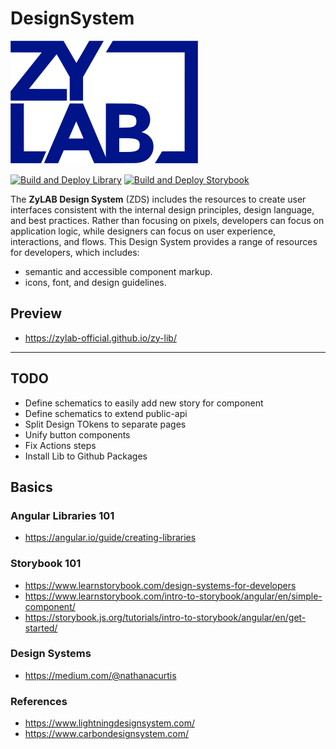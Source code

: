 # DesignSystem

![ZyLIB](./public/zylab-logo_small.svg)


[![Build and Deploy Library](https://github.com/zylab-official/zy-lib/actions/workflows/publish.yml/badge.svg)](https://github.com/zylab-official/zy-lib/actions/workflows/publish.yml)
[![Build and Deploy Storybook](https://github.com/zylab-official/zy-lib/actions/workflows/storybook.yml/badge.svg)](https://github.com/zylab-official/zy-lib/actions/workflows/storybook.yml)

The **ZyLAB Design System** (ZDS) includes the resources to create user interfaces consistent with the internal design principles, design language, and best practices. Rather than focusing on pixels, developers can focus on application logic, while designers can focus on user experience, interactions, and flows.
This Design System provides a range of resources for developers, which includes:

- semantic and accessible component markup.
- icons, font, and design guidelines.

## Preview

- https://zylab-official.github.io/zy-lib/

____

## TODO
- Define schematics to easily add new story for component
- Define schematics to extend public-api
- Split Design TOkens to separate pages
- Unify button components
- Fix Actions steps
- Install Lib to Github Packages

## Basics

### Angular Libraries 101
- https://angular.io/guide/creating-libraries

### Storybook 101
- https://www.learnstorybook.com/design-systems-for-developers
- https://www.learnstorybook.com/intro-to-storybook/angular/en/simple-component/
- https://storybook.js.org/tutorials/intro-to-storybook/angular/en/get-started/

### Design Systems

- https://medium.com/@nathanacurtis

### References

- https://www.lightningdesignsystem.com/
- https://www.carbondesignsystem.com/
